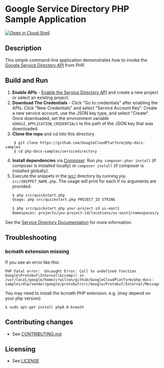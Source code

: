 # Google Service Directory PHP Sample Application

[![Open in Cloud Shell][shell_img]][shell_link]

[shell_img]: http://gstatic.com/cloudssh/images/open-btn.svg
[shell_link]: https://console.cloud.google.com/cloudshell/open?git_repo=https://github.com/googlecloudplatform/php-docs-samples&page=editor&working_dir=servicedirectory

## Description

This simple command-line application demonstrates how to invoke the
[Google Service Directory API][servicedirectory-api] from PHP.

[servicedirectory-api]: https://cloud.google.com/service-directory/

## Build and Run
1.  **Enable APIs** - [Enable the Service Directory API](
    https://console.cloud.google.com/flows/enableapi?apiid=servicedirectory.googleapis.com)
    and create a new project or select an existing project.
2.  **Download The Credentials** - Click "Go to credentials" after enabling the APIs. Click
    "New Credentials"
    and select "Service Account Key". Create a new service account, use the JSON key type, and
    select "Create". Once downloaded, set the environment variable `GOOGLE_APPLICATION_CREDENTIALS`
    to the path of the JSON key that was downloaded.
3.  **Clone the repo** and cd into this directory
```
    $ git clone https://github.com/GoogleCloudPlatform/php-docs-samples
    $ cd php-docs-samples/servicedirectory
```
4.  **Install dependencies** via [Composer](http://getcomposer.org/doc/00-intro.md).
    Run `php composer.phar install` (if composer is installed locally) or `composer install`
    (if composer is installed globally).
5.  Execute the snippets in the [src/](src/) directory by running
    `php src/SNIPPET_NAME.php`. The usage will print for each if no arguments
    are provided:
    ```sh
    $ php src/quickstart.php
    Usage: php src/quickstart.php PROJECT_ID STRING

    $ php src/quickstart.php your-project-id us-east1
    Namespaces: projects/you-project-id/locations/us-east1/namespaces/your-namespace
    ```

See the [Service Directory Documentation](https://cloud.google.com/service-directory/docs/) for more information.

## Troubleshooting

### bcmath extension missing

If you see an error like this:

```
PHP Fatal error:  Uncaught Error: Call to undefined function Google\Protobuf\Internal\bccomp() in /usr/local/google/home/crwilson/github/GoogleCloudPlatform/php-docs-samples/dlp/vendor/google/protobuf/src/Google/Protobuf/Internal/Message.php:986
```

You may need to install the bcmath PHP extension.
e.g. (may depend on your php version)
```
$ sudo apt-get install php8.0-bcmath
```


## Contributing changes

* See [CONTRIBUTING.md](../CONTRIBUTING.md)

## Licensing

* See [LICENSE](../LICENSE)
